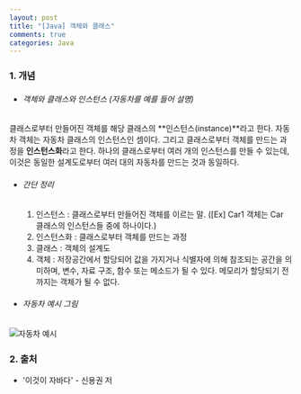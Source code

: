 ```yaml
---
layout: post
title: "[Java] 객체와 클래스"
comments: true
categories: Java
---
```


### 1. 개념
- ###### 객체와 클래스와 인스턴스 (자동차를 예를 들어 설명)
클래스로부터 만들어진 객체를 해당 클래스의 **인스턴스(instance)**라고 한다. 자동차 객체는 자동차 클래스의 인스턴스인 셈이다. 그리고 클래스로부터 객체를 만드는 과정을 **인스턴스화**라고 한다. 하나의 클래스로부터 여러 개의 인스턴스를 만들 수 있는데, 이것은 동일한 설계도로부터 여러 대의 자동차를 만드는 것과 동일하다.
- ###### 간단 정리
	1) 인스턴스 : 클래스로부터 만들어진 객체를 이르는 말. ([Ex] Car1 객체는 Car 클래스의 인스턴스들 중에 하나이다.)<br>
    2) 인스턴스화 : 클래스로부터 객체를 만드는 과정<br>
    3) 클래스 : 객체의 설계도<br>
    4) 객체 : 저장공간에서 할당되어 값을 가지거나 식별자에 의해 참조되는 공간을 의미하며, 변수, 자료 구조, 함수 또는 메소드가 될 수 있다. 메모리가 할당되기 전까지는 객체가 될 수 없다.<br>

- ###### 자동차 예시 그림
![자동차 예시](http://nokbeondev.github.io/img/Class-OOP-example-car.jfif)

### 2. 출처
- '이것이 자바다' - 신용권 저